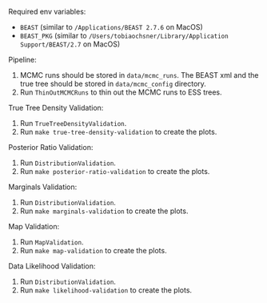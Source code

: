 Required env variables:

- `BEAST` (similar to `/Applications/BEAST 2.7.6` on MacOS)
- `BEAST_PKG` (similar to `/Users/tobiaochsner/Library/Application Support/BEAST/2.7` on MacOS)

Pipeline:

1. MCMC runs should be stored in `data/mcmc_runs`. The BEAST xml and the true tree should be stored in `data/mcmc_config` directory.
2. Run `ThinOutMCMCRuns` to thin out the MCMC runs to ESS trees.

True Tree Density Validation:

1. Run `TrueTreeDensityValidation`.
2. Run `make true-tree-density-validation` to create the plots.

Posterior Ratio Validation:

1. Run `DistributionValidation`.
2. Run `make posterior-ratio-validation` to create the plots.

Marginals Validation:

1. Run `DistributionValidation`.
2. Run `make marginals-validation` to create the plots.

Map Validation:

1. Run `MapValidation`.
2. Run `make map-validation` to create the plots.

Data Likelihood Validation:

1. Run `DistributionValidation`.
2. Run `make likelihood-validation` to create the plots.